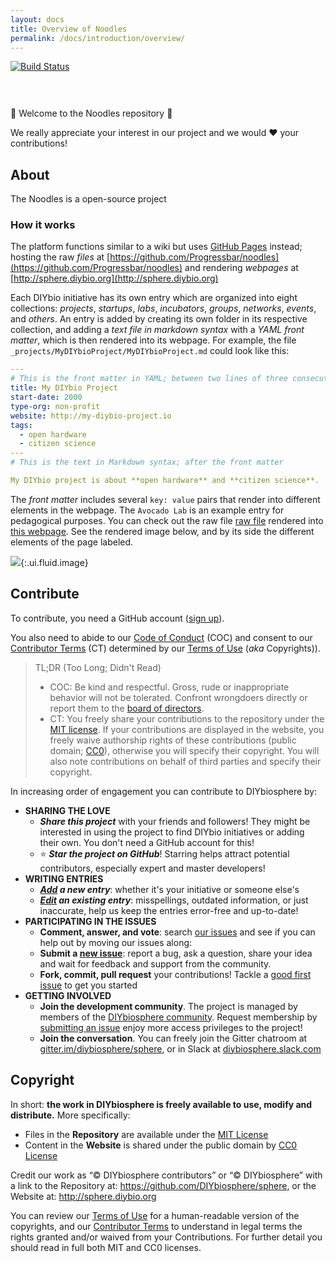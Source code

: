 ```yaml
---
layout: docs
title: Overview of Noodles
permalink: /docs/introduction/overview/
---
```


[![Build Status](https://travis-ci.org/Progressbar/noodles.svg?branch=master)](https://travis-ci.org/Progressbar/noodles)

# ![]()

:tada: Welcome to the Noodles repository :tada:

We really appreciate your interest in our project and we would :heart: your contributions!

## About
The Noodles is a open-source project


### How it works
The platform functions similar to a wiki but uses [GitHub Pages](https://pages.github.com) instead; hosting the raw _files_ at [https://github.com/Progressbar/noodles](https://github.com/Progressbar/noodles) and rendering _webpages_ at [http://sphere.diybio.org](http://sphere.diybio.org)

Each DIYbio initiative has its own entry which are organized into eight collections: _projects_, _startups_, _labs_, _incubators_, _groups_, _networks_, _events_, and _others_. An entry is added by creating its own folder in its respective collection, and adding a _text file in markdown syntax_ with a _YAML front matter_, which is then rendered into its webpage. For example, the file `_projects/MyDIYbioProject/MyDIYbioProject.md` could look like this:

```yaml
---
# This is the front matter in YAML; between two lines of three consecutive dashes (---)
title: My DIYbio Project
start-date: 2000
type-org: non-profit
website: http://my-diybio-project.io
tags:
  - open hardware
  - citizen science
---
# This is the text in Markdown syntax; after the front matter

My DIYbio project is about **open hardware** and **citizen science**.

```

The _front matter_ includes several `key: value` pairs that render into different elements in the webpage. The `Avocado Lab` is an example entry for pedagogical purposes. You can check out the raw file [raw file](https://raw.githubusercontent.com/DIYbiosphere/sphere/master/docs/tutorials/AvocadoLab/AvocadoLab.md) rendered into [this webpage](http://sphere.diybio.org/docs/tutorials/AvocadoLab). See the rendered image below, and by its side the different elements of the page labeled.

![](http://sphere.diybio.org/docs/tutorials/AvocadoLab/side-by-side.png){:.ui.fluid.image}


## Contribute
To contribute, you need a GitHub account ([sign up](https://github.com/join)).

You also need to abide to our [Code of Conduct](http://sphere.diybio.org/about/code-of-conduct) (COC) and consent to our [Contributor Terms](http://sphere.diybio.org/about/contributor-terms) (CT) determined by our [Terms of Use](http://sphere.diybio.org/about/terms-of-use) (_aka_ Copyrights)).

> TL;DR (Too Long; Didn't Read)
> - COC: Be kind and respectful. Gross, rude or inappropriate behavior will not be tolerated. Confront wrongdoers directly or report them to the [board of directors](http://sphere.diybio.org/about/community).
> - CT: You freely share your contributions to the repository under the [MIT license](https://opensource.org/licenses/MIT). If your contributions are displayed in the website, you freely waive authorship rights of these contributions (public domain; [CC0](https://creativecommons.org/publicdomain/zero/1.0/)), otherwise you will specify their copyright. You will also note contributions on behalf of third parties and specify their copyright.


In increasing order of engagement you can contribute to DIYbiosphere by:

- **SHARING THE LOVE**
  - **_Share this project_** with your friends and followers! They might be interested in using the project to find DIYbio initiatives or adding their own. You don't need a GitHub account for this!
  - :star: **_Star the project on GitHub_**! Starring helps attract potential contributors, especially expert and master developers!
- **WRITING ENTRIES**
  - **_[Add](http://sphere.diybio.org/docs/tutorials/add-entry) a new entry_**:  whether it's your initiative or someone else's
  - **_[Edit](http://sphere.diybio.org/docs/tutorials/edit-entry) an existing entry_**: misspellings, outdated information, or just inaccurate, help us keep the entries error-free and up-to-date!
- **PARTICIPATING IN THE ISSUES**
  - **Comment, answer, and vote**: search [our issues](https://github.com/DIYbiosphere/sphere/issues) and see if you can help out by moving our issues along:
  - **Submit a [new issue](https://github.com/DIYbiosphere/sphere/issues/new)**: report a bug, ask a question, share your idea and wait for feedback and support from the community.
  - **Fork, commit, pull request** your contributions! Tackle a [good first issue](https://github.com/DIYbiosphere/sphere/labels/good%20first%20issue) to get you started
- **GETTING INVOLVED**
  - **Join the development community**. The project is managed by members of the [DIYbiosphere community](http://sphere.diybio.org/about/community). Request membership by [submitting an issue](https://github.com/DIYbiosphere/sphere/issues/new) enjoy more access privileges to the project!
  - **Join the conversation**. You can freely join the Gitter chatroom at [gitter.im/diybiosphere/sphere](https://gitter.im/DIYbiosphere/sphere?utm_source=share-link&utm_medium=link&utm_campaign=share-link), or in Slack at [diybiosphere.slack.com](https://diybiosphere.slack.com)

## Copyright
In short: **the work in DIYbiosphere is freely available to use, modify and distribute.** More specifically:

- Files in the **Repository** are available under the [MIT License](https://opensource.org/licenses/MIT)
- Content in the **Website** is shared under the public domain by [CC0 License](https://creativecommons.org/publicdomain/zero/1.0/)

Credit our work as “© DIYbiosphere contributors” or “© DIYbiosphere” with a link to the Repository at: https://github.com/DIYbiosphere/sphere, or the Website at: http://sphere.diybio.org

You can review our [Terms of Use](http://sphere.diybio.org/about/terms-of-use) for a human-readable version of the copyrights, and our [Contributor Terms](http://sphere.diybio.org/about/contributor-terms) to understand in legal terms the rights granted and/or waived from your Contributions. For further detail you should read in full both MIT and CC0 licenses.
